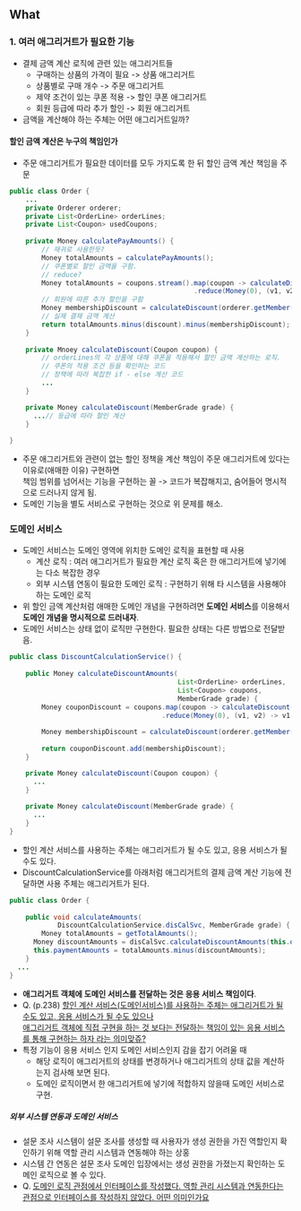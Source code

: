 What
---

### 1. 여러 애그리거트가 필요한 기능
- 결제 금액 계산 로직에 관련 있는 애그리거트들
  - 구매하는 상품의 가격이 필요 -> 상품 애그리거트
  - 상품별로 구매 개수 -> 주문 애그리거트
  - 제약 조건이 있는 쿠폰 적용 -> 할인 쿠폰 애그리거트
  - 회원 등급에 따라 추가 할인 -> 회원 애그리거트
- 금액을 계산해야 하는 주체는 어떤 애그리거트일까?
#### 할인 금액 계산은 누구의 책임인가
- 주문 애그리거트가 필요한 데이터를 모두 가지도록 한 뒤 할인 금액 계산 책임을 주문
```java
public class Order {
    ...
    private Orderer orderer;
    private List<OrderLine> orderLines;
    private List<Coupon> usedCoupons;
  
    private Money calculatePayAmounts() {
        // 재귀로 사용한듯?
        Money totalAmounts = calculatePayAmounts();
        // 쿠폰별로 할인 금액을 구함.
        // reduce?
        Money totalAmounts = coupons.stream().map(coupon -> calculateDiscount(coupon))
                                              .reduce(Money(0), (v1, v2) -> v1.add(v2));
        // 회원에 따른 추가 할인을 구함
        Money membershipDiscount = calculateDiscount(orderer.getMember().getGrade());
        // 실제 결제 금액 계산
        return totalAmounts.minus(discount).minus(membershipDiscount);
    }
  
    private Mnoey calculateDiscount(Coupon coupon) {
        // orderLines의 각 상품에 대해 쿠폰을 적용해서 할인 금액 계산하는 로직.
        // 쿠폰의 적용 조건 등을 확인하는 코드
        // 정책에 따라 복잡한 if - else 계산 코드
        ...
    }

    private Money calculateDiscount(MemberGrade grade) {
      ...// 등급에 따라 할인 계산
    }
    
}
```
- 주문 애그리거트와 관련이 없는 할인 정책을 계산 책임이 주문 애그리거트에 있다는 이유로(애매한 이유) 구현하면 <br>
  책임 범위를 넘어서는 기능을 구현하는 꼴 -> 코드가 복잡해지고, 숨어들어 명시적으로 드러나지 않게 됨.
- 도메인 기능을 별도 서비스로 구현하는 것으로 위 문제를 해소.
### 도메인 서비스
- 도메인 서비스는 도메인 영역에 위치한 도메인 로직을 표현할 때 사용
  - 계산 로직 : 여러 애그리거트가 필요한 계산 로직 혹은 한 애그리거트에 넣기에는 다소 복잡한 경우
  - 외부 시스템 연동이 필요한 도메인 로직 : 구현하기 위해 타 시스템을 사용해야 하는 도메인 로직
- 위 할인 금액 계산처럼 애매한 도메인 개념을 구현하려면 **도메인 서비스**를 이용해서 **도메인 개념을 명시적으로 드러내자**.
- 도메인 서비스는 상태 없이 로직만 구현한다. 필요한 상태는 다른 방법으로 전달받음.
```java
public class DiscountCalculationService() {
    
    public Money calculateDiscountAmounts(
                                          List<OrderLine> orderLines,
                                          List<Coupon> coupons,
                                          MemberGrade grade) {
        Money couponDiscount = coupons.map(coupon -> calculateDiscount(coupon))
                                      .reduce(Money(0), (v1, v2) -> v1.add(v2));
        
        Money membershipDiscount = calculateDiscount(orderer.getMember().getGrade());
        
        return couponDiscount.add(membershipDiscount);
    }

    private Money calculateDiscount(Coupon coupon) {
      ...
    }
  
    private Money calculateDiscount(MemberGrade grade) {
      ...    
    }
}
```
- 할인 계산 서비스를 사용하는 주체는 애그리거트가 될 수도 있고, 응용 서비스가 될 수도 있다.
- DiscountCalculationService를 아래처럼 애그리거트의 결제 금액 계산 기능에 전달하면 사용 주체는 애그리거트가 된다.
```java
public class Order {
    
    public void calculateAmounts(
            DiscountCalculationService.disCalSvc, MemberGrade grade) {
        Money totalAmounts = getTotalAmounts();
      Money discountAmounts = disCalSvc.calculateDiscountAmounts(this.orderLines, this.coupons, grade);
      this.paymentAmounts = totalAmounts.minus(discountAmounts);
    }
  ...    
}
```
- **애그리거트 객체에 도메인 서비스를 전달하는 것은 응용 서비스 책임이다**.
- Q. (p.238) <u>할인 계산 서비스(도메인서비스)를 사용하는 주체는 애그리거트가 될 수도 있고, 응용 서비스가 될 수도 있으나 <br>
 애그리거트 객체에 직접 구현을 하는 것 보다는 전달하는 책임이 있는 응용 서비스를 통해 구현하는 하자 라는 의미맞쥬?</u>
- 특정 기능이 응용 서비스 인지 도메인 서비스인지 감을 잡기 어려울 때
  - 해당 로직이 애그리거트의 상태를 변경하거나 애그리거트의 상태 값을 계산하는지 검사해 보면 된다.
  - 도메인 로직이면서 한 애그리거트에 넣기에 적합하지 않을때 도메인 서비스로 구현.
##### 외부 시스템 연동과 도메인 서비스
- 설문 조사 시스템이 설문 조사를 생성할 때 사용자가 생성 권한을 가진 역할인지 확인하기 위해 역할 관리 시스템과 연동해야 하는 상홍
- 시스템 간 연동은 설문 조사 도메인 입장에서는 생성 권한을 가졌는지 확인하는 도메인 로직으로 볼 수 있다.
- Q. <u>도메인 로직 관점에서 인터페이스를 작성했다. 역할 관리 시스템과 연동한다는 관점으로 인터페이스를 작성하지 않았다. 어떤 의미인가요 </u>